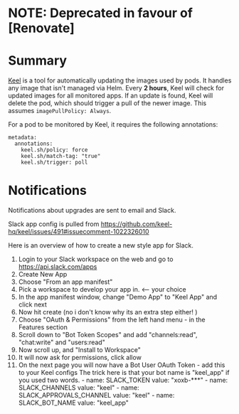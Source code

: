 # NOTE: Deprecated in favour of [Renovate]
# Summary
[Keel](https://github.com/keel-hq/keel) is a tool for automatically updating the images used by pods. It handles any image that isn't managed via Helm. Every **2 hours**, Keel will check for updated images for all monitored apps. If an update is found, Keel will delete the pod, which should trigger a pull of the newer image. This assumes `imagePullPolicy: Always`. 

For a pod to be monitored by Keel, it requires the following annotations:
```
metadata:
  annotations:
    keel.sh/policy: force
    keel.sh/match-tag: "true"
    keel.sh/trigger: poll
```

# Notifications
Notifications about upgrades are sent to email and Slack.

Slack app config is pulled from https://github.com/keel-hq/keel/issues/491#issuecomment-1022326010

Here is an overview of how to create a new style app for Slack.

1. Login to your Slack workspace on the web and go to https://api.slack.com/apps
2. Create New App
3. Choose "From an app manifest"
4. Pick a workspace to develop your app in. <-- your choice
5. In the app manifest window, change "Demo App" to "Keel App" and click next
6. Now hit create (no i don't know why its an extra step either! )
7. Choose "OAuth & Permissions" from the left hand menu - in the Features section
8. Scroll down to "Bot Token Scopes" and add "channels:read", "chat:write" and "users:read"
9. Now scroll up, and "Install to Workspace"
10. It will now ask for permissions, click allow
11. On the next page you will now have a Bot User OAuth Token - add this to your Keel configs
      The trick here is that your bot name is "keel_app" if you used two words.
        - name: SLACK_TOKEN
          value: "xoxb-***"
        - name: SLACK_CHANNELS
          value: "keel"
        - name: SLACK_APPROVALS_CHANNEL
          value: "keel"
        - name: SLACK_BOT_NAME
          value: "keel_app"
